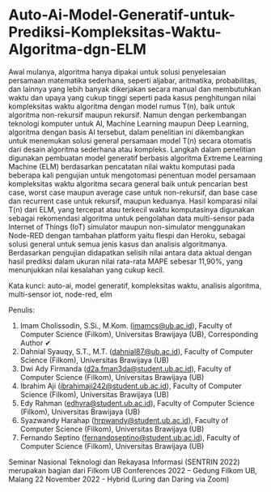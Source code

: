# Auto-Ai-Model-Generatif-untuk-Prediksi-Kompleksitas-Waktu-Algoritma-dgn-ELM

Awal mulanya, algoritma hanya dipakai untuk solusi penyelesaian persamaan matematika sederhana, seperti aljabar, aritmatika, probabilitas, dan lainnya yang lebih banyak dikerjakan secara manual dan membutuhkan waktu dan upaya yang cukup tinggi seperti pada kasus penghitungan nilai kompleksitas waktu algoritma dengan model rumus T(n), baik untuk algoritma non-rekursif maupun rekursif. Namun dengan perkembangan teknologi komputer untuk AI, Machine Learning maupun Deep Learning, algoritma dengan basis AI tersebut, dalam penelitian ini dikembangkan untuk menemukan solusi general persamaan model T(n) secara otomatis dari desain algoritma sederhana atau kompleks. Langkah dalam penelitian digunakan pembuatan model generatif berbasis algoritma Extreme Learning Machine (ELM) berdasarkan pencatatan nilai waktu komputasi pada beberapa kali pengujian untuk mengotomasi penentuan model persamaan kompleksitas waktu algoritma secara general baik untuk pencarian best case, worst case maupun average case untuk non-rekursif, dan base case dan recurrent case untuk rekursif, maupun keduanya. Hasil komparasi nilai T(n) dari ELM, yang tercepat atau terkecil waktu komputasinya digunakan sebagai rekomendasi algoritma untuk pengolahan data multi-sensor pada Internet of Things (IoT) simulator maupun non-simulator menggunakan Node-RED dengan tambahan platform yaitu flespi dan Heroku, sebagai solusi general untuk semua jenis kasus dan analisis algoritmanya. Berdasarkan pengujian didapatkan selisih nilai antara data aktual dengan hasil prediksi dalam ukuran nilai rata-rata MAPE sebesar 11,90%, yang menunjukkan nilai kesalahan yang cukup kecil.

Kata kunci: auto-ai, model generatif, kompleksitas waktu, analisis algoritma, multi-sensor iot, node-red, elm

Penulis:
1. Imam Cholissodin, S.Si., M.Kom. (imamcs@ub.ac.id), Faculty of Computer Science (Filkom), Universitas Brawijaya (UB), Corresponding Author ✔
2. Dahnial Syauqy, S.T., M.T. (dahnial87@ub.ac.id), Faculty of Computer Science (Filkom), Universitas Brawijaya (UB)
3. Dwi Ady Firmanda (d2a.fman3da@student.ub.ac.id), Faculty of Computer Science (Filkom), Universitas Brawijaya (UB)
4. Ibrahim Aji (ibrahimaji242@student.ub.ac.id), Faculty of Computer Science (Filkom), Universitas Brawijaya (UB)
5. Edy Rahman (edhyra@student.ub.ac.id), Faculty of Computer Science (Filkom), Universitas Brawijaya (UB)
6. Syazwandy Harahap (hrpwandy@student.ub.ac.id), Faculty of Computer Science (Filkom), Universitas Brawijaya (UB)
7. Fernando Septino (fernandoseptino@student.ub.ac.id), Faculty of Computer Science (Filkom), Universitas Brawijaya (UB)

Seminar Nasional Teknologi dan Rekayasa Informasi (SENTRIN 2022) merupakan bagian dari Filkom UB Conferences 2022 – Gedung Filkom UB, Malang
22 November 2022 - Hybrid (Luring dan Daring via Zoom)

